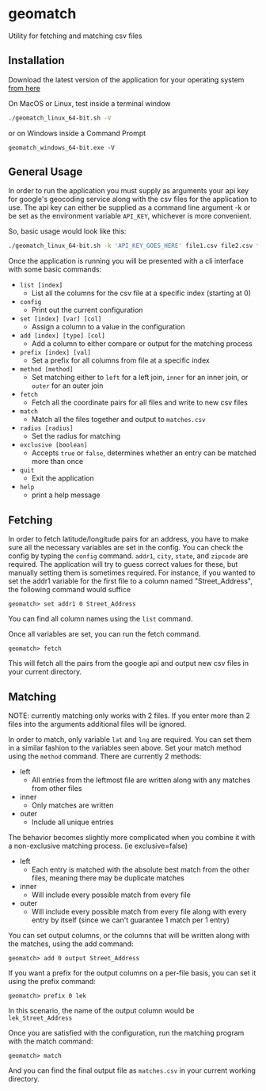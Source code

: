 # geomatch
Utility for fetching and matching csv files


## Installation
Download the latest version of the application for your operating system [from here](https://github.com/DevinVS/geomatch/releases/)

On MacOS or Linux, test inside a terminal window
```bash
./geomatch_linux_64-bit.sh -V
```

or on Windows inside a Command Prompt
```batch
geomatch_windows_64-bit.exe -V
```

## General Usage

In order to run the application you must supply as arguments your api key for google's geocoding service along with the csv files for the application to use.
The api key can either be supplied as a command line argument -k or be set as the environment variable `API_KEY`, whichever is more convenient.

So, basic usage would look like this:
```bash
./geomatch_linux_64-bit.sh -k 'API_KEY_GOES_HERE' file1.csv file2.csv file3.csv ...
```

Once the application is running you will be presented with a cli interface with some basic commands:

- `list [index]`
  + List all the columns for the csv file at a specific index (starting at 0)
- `config`
  + Print out the current configuration
- `set [index] [var] [col]`
  + Assign a column to a value in the configuration
- `add [index] [type] [col]`
  + Add a column to either compare or output for the matching process
- `prefix [index] [val]`
  + Set a prefix for all columns from file at a specific index
- `method [method]`
  + Set matching either to `left` for a left join, `inner` for an inner join, or `outer` for an outer join
- `fetch`
  + Fetch all the coordinate pairs for all files and write to new csv files
- `match`
  + Match all the files together and output to `matches.csv`
- `radius [radius]` 
  + Set the radius for matching
- `exclusive [boolean]`
  + Accepts `true` or `false`, determines whether an entry can be matched more than once
- `quit`
  + Exit the application
- `help`
  + print a help message

## Fetching

In order to fetch latitude/longitude pairs for an address, you have to make sure all the necessary variables are set in the config. You can check the config by typing the `config` command.
`addr1`, `city`, `state`, and `zipcode` are required. The application will try to guess correct values for these, but manually setting them is sometimes required.
For instance, if you wanted to set the addr1 variable for the first file to a column named "Street_Address", the following command would suffice
```
geomatch> set addr1 0 Street_Address
```
You can find all column names using the `list` command.

Once all variables are set, you can run the fetch command.
```
geomatch> fetch
```

This will fetch all the pairs from the google api and output new csv files in your current directory.

## Matching

NOTE: currently matching only works with 2 files. If you enter more than 2 files into the arguments additional files will be ignored.

In order to match, only variable `lat` and `lng` are required. You can set them in a similar fashion to the variables seen above.
Set your match method using the `method` command. There are currently 2 methods:

- left
  + All entries from the leftmost file are written along with any matches from other files
- inner
  + Only matches are written
- outer
  + Include all unique entries

The behavior becomes slightly more complicated when you combine it with a non-exclusive matching process.
(ie exclusive=false)

- left
  + Each entry is matched with the absolute best match from the other files, meaning there may be duplicate matches
- inner
  + Will include every possible match from every file
- outer
  + Will include every possible match from every file along with every entry by itself (since we can't guarantee 1 match
    per 1 entry)

You can set output columns, or the columns that will be written along with the matches, using the add command:
```
geomatch> add 0 output Street_Address
```

If you want a prefix for the output columns on a per-file basis, you can set it using the prefix command:
```
geomatch> prefix 0 lek
```

In this scenario, the name of the output column would be `lek_Street_Address`

Once you are satisfied with the configuration, run the matching program with the match command:
```
geomatch> match
```
And you can find the final output file as `matches.csv` in your current working directory.

